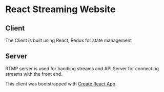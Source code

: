 # React Streaming Website

## Client

The Client is built using React, Redux for state management

## Server

RTMP server is used for handling streams and API Server for connecting streams with the front end.

This client was bootstrapped with [Create React App](https://github.com/facebook/create-react-app).
